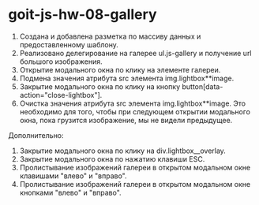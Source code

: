 # goit-js-hw-08-gallery

1. Создана и добавлена разметка по массиву данных и предоставленному шаблону.
2. Реализовано делегирование на галерее ul.js-gallery и получение url большого изображения.
3. Открытие модального окна по клику на элементе галереи.
4. Подмена значения атрибута src элемента img.lightbox\*\*image.
5. Закрытие модального окна по клику на кнопку button[data-action="close-lightbox"].
6. Очистка значения атрибута src элемента img.lightbox\*\*image. Это необходимо для того,
   чтобы при следующем открытии модального окна, пока грузится изображение, мы не видели предыдущее.

Дополнительно:

1. Закрытие модального окна по клику на div.lightbox\_\_overlay.
2. Закрытие модального окна по нажатию клавиши ESC.
3. Пролистывание изображений галереи в открытом модальном окне клавишами "влево" и "вправо".
4. Пролистывание изображений галереи в открытом модальном окне кнопками "влево" и "вправо".
